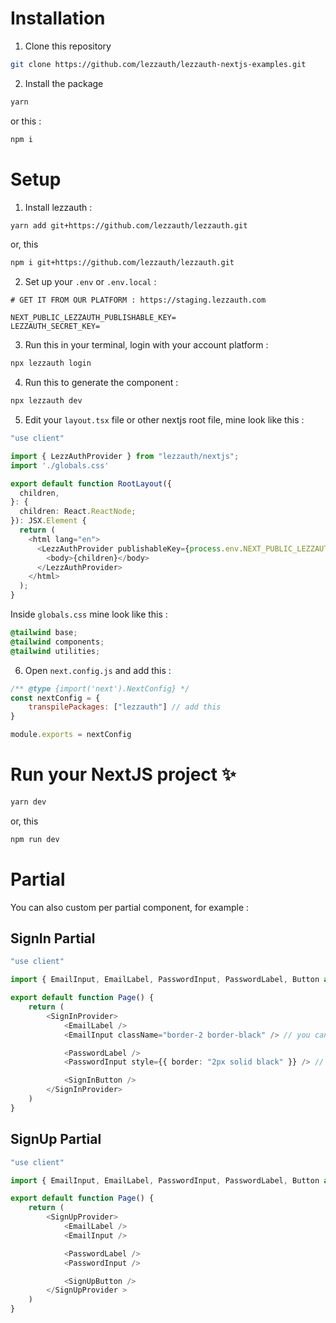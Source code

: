 # Installation

1. Clone this repository 

```bash
git clone https://github.com/lezzauth/lezzauth-nextjs-examples.git
```

2. Install the package
```bash
yarn
```

or this :
```bash
npm i
```

# Setup
1. Install lezzauth :
```bash
yarn add git+https://github.com/lezzauth/lezzauth.git
```
or, this
```bash
npm i git+https://github.com/lezzauth/lezzauth.git
```

2. Set up your `.env` or `.env.local` :
```env
# GET IT FROM OUR PLATFORM : https://staging.lezzauth.com

NEXT_PUBLIC_LEZZAUTH_PUBLISHABLE_KEY=
LEZZAUTH_SECRET_KEY=
```

3. Run this in your terminal, login with your account platform :
```bash
npx lezzauth login
```

4. Run this to generate the component :
```bash
npx lezzauth dev
```

5. Edit your `layout.tsx` file or other nextjs root file, mine look like this : 
```ts
"use client"

import { LezzAuthProvider } from "lezzauth/nextjs";
import './globals.css'

export default function RootLayout({
  children,
}: {
  children: React.ReactNode;
}): JSX.Element {
  return (
    <html lang="en">
      <LezzAuthProvider publishableKey={process.env.NEXT_PUBLIC_LEZZAUTH_PUBLISHABLE_KEY!}>
        <body>{children}</body>
      </LezzAuthProvider>
    </html>
  );
}
```

Inside `globals.css` mine look like this :
```css
@tailwind base;
@tailwind components;
@tailwind utilities;
```

6. Open `next.config.js` and add this :
```js
/** @type {import('next').NextConfig} */
const nextConfig = {
    transpilePackages: ["lezzauth"] // add this
}

module.exports = nextConfig
```


# Run your NextJS project ✨

```bash
yarn dev
```
or, this

```bash
npm run dev
```

# Partial

You can also custom per partial component, for example :

## SignIn Partial

```ts
"use client"

import { EmailInput, EmailLabel, PasswordInput, PasswordLabel, Button as SignInButton, SignInContainer, SignInProvider } from "@/lezzauth/_generated/components/sign-in";

export default function Page() {
    return (
        <SignInProvider>
            <EmailLabel />
            <EmailInput className="border-2 border-black" /> // you can also style with tailwind (don't forget to import .globals.css or other file that load your tailwind) 

            <PasswordLabel />
            <PasswordInput style={{ border: "2px solid black" }} /> // you can also custom the style

            <SignInButton />
        </SignInProvider>
    )
}
```

## SignUp Partial

```ts
"use client"

import { EmailInput, EmailLabel, PasswordInput, PasswordLabel, Button as SignUpButton, SignUpContainer, SignUpProvider } from "@/lezzauth/_generated/components/sign-up";

export default function Page() {
    return (
        <SignUpProvider>
            <EmailLabel />
            <EmailInput />

            <PasswordLabel />
            <PasswordInput />

            <SignUpButton />
        </SignUpProvider >
    )
}
```